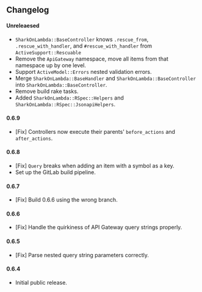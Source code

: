 ## Changelog

#### Unreleaesed

- `SharkOnLambda::BaseController` knows `.rescue_from`, `.rescue_with_handler`, and `#rescue_with_handler` from `ActiveSupport::Rescuable`
- Remove the `ApiGateway` namespace, move all items from that namespace up by one level.
- Support `ActiveModel::Errors` nested validation errors.
- Merge `SharkOnLambda::BaseHandler` and `SharkOnLambda::BaseController` into `SharkOnLambda::BaseController`.
- Remove build rake tasks.
- Added `SharkOnLambda::RSpec::Helpers` and `SharkOnLambda::RSpec::JsonapiHelpers`.

#### 0.6.9

- [Fix] Controllers now execute their parents' `before_actions` and `after_actions`.

#### 0.6.8

- [Fix] `Query` breaks when adding an item with a symbol as a key.
- Set up the GitLab build pipeline.

#### 0.6.7

- [Fix] Build 0.6.6 using the wrong branch.

#### 0.6.6

- [Fix] Handle the quirkiness of API Gateway query strings properly.

#### 0.6.5

- [Fix] Parse nested query string parameters correctly.

#### 0.6.4

- Initial public release.

